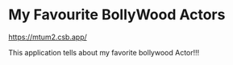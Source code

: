 # My Favourite BollyWood Actors
https://mtum2.csb.app/

This application tells about my favorite bollywood Actor!!!


